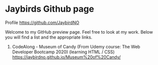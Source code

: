 <h1>Jaybirds Github page</h1>

Profile
https://github.com/JaybirdNO


Welcome to my GitHub preview page. Feel free to look at my work.
Below you will find a list and the appropriate links.

1. CodeAlong - Museum of Candy (From Udemy course: The Web Developer Bootcamp 2020) (learning HTML / CSS)
https://jaybirdno.github.io/Museum%20of%20Candy/

